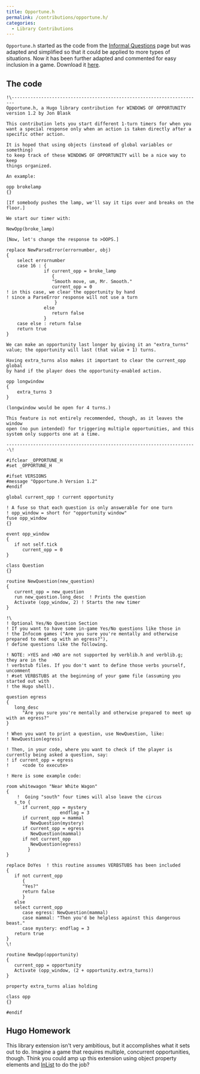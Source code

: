 ```yaml
---
title: Opportune.h
permalink: /contributions/opportune.h/
categories: 
  - Library Contributions
---
```


`Opportune.h` started as the code from the [Informal
Questions](Informal_questions) page but was adapted and
simplified so that it could be applied to more types of situations. Now
it has been further adapted and commented for easy inclusion in a game.
Download it [here](http://roody.gerynarsabode.org/hbe/opportune.h).

## The code

    !\-----------------------------------------------------------------------
    Opportune.h, a Hugo library contribution for WINDOWS OF OPPORTUNITY
    version 1.2 by Jon Blask

    This contribution lets you start different 1-turn timers for when you
    want a special response only when an action is taken directly after a
    specific other action.

    It is hoped that using objects (instead of global variables or something)
    to keep track of these WINDOWS OF OPPORTUNITY will be a nice way to keep
    things organized.

    An example:

    opp brokelamp
    {}

    [If somebody pushes the lamp, we'll say it tips over and breaks on the
    floor.]

    We start our timer with:

    NewOpp(broke_lamp)

    [Now, let's change the response to >OOPS.]

    replace NewParseError(errornumber, obj)
    {
        select errornumber
        case 16 : {
                  if current_opp = broke_lamp
                     {
                     "Smooth move, um, Mr. Smooth."
                     current_opp = 0
    ! in this case, we clear the opportunity by hand
    ! since a ParseError response will not use a turn
                      }
                  else
                     return false
                  }
        case else : return false
        return true
    }

    We can make an opportunity last longer by giving it an "extra_turns"
    value; the opportunity will last (that value + 1) turns.

    Having extra_turns also makes it important to clear the current_opp global
    by hand if the player does the opportunity-enabled action.

    opp longwindow
    {
        extra_turns 3
    }

    (longwindow would be open for 4 turns.)

    This feature is not entirely recommended, though, as it leaves the window
    open (no pun intended) for triggering multiple opportunities, and this
    system only supports one at a time.

    -----------------------------------------------------------------------\!

    #ifclear _OPPORTUNE_H
    #set _OPPORTUNE_H

    #ifset VERSIONS
    #message "Opportune.h Version 1.2"
    #endif

    global current_opp ! current opportunity

    ! A fuse so that each question is only answerable for one turn
    ! opp_window = short for "opportunity window"
    fuse opp_window
    {}

    event opp_window
    {
       if not self.tick
          current_opp = 0
    }

    class Question
    {}

    routine NewQuestion(new_question)
    {
       current_opp = new_question
       run new_question.long_desc  ! Prints the question
       Activate (opp_window, 2) ! Starts the new timer
    }

    !\
    ! Optional Yes/No Question Section
    ! If you want to have some in-game Yes/No questions like those in
    ! the Infocom games ("Are you sure you're mentally and otherwise prepared to meet up with an egress?"),
    ! define questions like the following.

    ! NOTE: >YES and >NO are not supported by verblib.h and verblib.g; they are in the
    ! verbstub files. If you don't want to define those verbs yourself, uncomment
    ! #set VERBSTUBS at the beginning of your game file (assuming you started out with
    ! the Hugo shell).

    question egress
    {
       long_desc
          "Are you sure you're mentally and otherwise prepared to meet up with an egress?"
    }

    ! When you want to print a question, use NewQuestion, like:
    ! NewQuestion(egress)

    ! Then, in your code, where you want to check if the player is currently being asked a question, say:
    ! if current_opp = egress
    !     <code to execute>

    ! Here is some example code:

    room whitewagon "Near White Wagon"
    {
        !  Going "south" four times will also leave the circus
       s_to {
          if current_opp = mystery
                        endflag = 3
          if current_opp = mammal
             NewQuestion(mystery)
          if current_opp = egress
             NewQuestion(mammal)
          if not current_opp
             NewQuestion(egress)
            }
    }

    replace DoYes  ! this routine assumes VERBSTUBS has been included
    {
       if not current_opp
          {
          "Yes?"
          return false
          }
       else
       select current_opp
          case egress: NewQuestion(mammal)
          case mammal: "Then you'd be helpless against this dangerous beast."
          case mystery: endflag = 3
       return true
    }
    \!

    routine NewOpp(opportunity)
    {
       current_opp = opportunity
       Activate (opp_window, (2 + opportunity.extra_turns))
    }

    property extra_turns alias holding

    class opp
    {}

    #endif

## Hugo Homework

This library extension isn't very ambitious, but it accomplishes what it
sets out to do. Imagine a game that requires multiple, concurrent
opportunities, though. Think you could amp up this extension using
object property elements and [InList](InList) to do the job?
